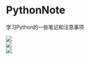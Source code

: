 # PythonNote
学习Python的一些笔记和注意事项


<img src="https://github.com/sivanWu0222/PythonNote/blob/master/img/Python%E5%9F%BA%E6%9C%AC%E6%95%B0%E6%8D%AE%E7%B1%BB%E5%9E%8B.png"/><br />
<img src="https://github.com/sivanWu0222/PythonNote/blob/master/img/Python%E8%BF%90%E7%AE%97%E7%AC%A6.png"/><br />
<img src="https://github.com/sivanWu0222/PythonNote/blob/master/img/Python%E8%BF%90%E7%AE%97%E7%AC%A6%E4%BC%98%E5%85%88%E7%BA%A7.png"/><br />